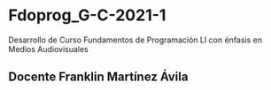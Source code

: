 # Fdoprog_G-C-2021-1
Desarrollo de Curso Fundamentos de Programación LI con énfasis en Medios Audiovisuales
## Docente Franklin Martínez Ávila
